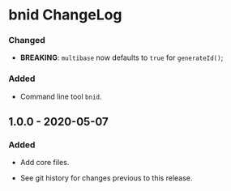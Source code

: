# bnid ChangeLog

### Changed
- **BREAKING**: `multibase` now defaults to `true` for `generateId()`;

### Added
- Command line tool `bnid`.

## 1.0.0 - 2020-05-07

### Added
- Add core files.

- See git history for changes previous to this release.
